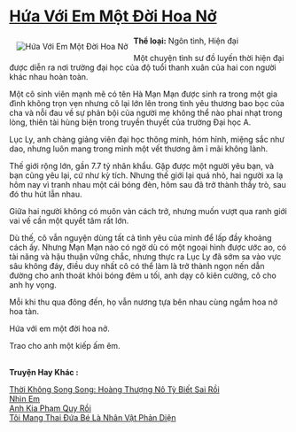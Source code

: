 <a href="https://utruyen.com/hua-voi-em-mot-doi-hoa-no/19128/" title="Hứa Với Em Một Đời Hoa Nở"><h1>Hứa Với Em Một Đời Hoa Nở</h1></a><div style="display:table"><img align="right" style="float: left; padding: 10px;" src="https://utruyen.com/images/story/200x260/hua-voi-em-mot-doi-hoa-no.jpg" alt="Hứa Với Em Một Đời Hoa Nở"><b>Thể loại:</b> Ngôn tình, Hiện đại<p></p>Một chuyện tình sư đồ luyến thời hiện đại được diễn ra nơi trường đại học của độ tuổi thanh xuân của hai con người khác nhau hoàn toàn.<p></p>Một cô sinh viên mạnh mẽ có tên Hà Mạn Mạn được sinh ra trong một gia đình không trọn vẹn nhưng cô lại lớn lên trong tình yêu thương bao bọc của cha và nỗi đau về sự phản bội của người mẹ không thể nào phai nhạt trong lòng, thiên tài hùng biện trong truyền thuyết của trường Đại học A.<p></p>Lục Ly, anh chàng giảng viên đại học thông minh, hóm hỉnh, miệng sắc như dao, nhưng luôn mang trong mình một vết thương âm ỉ mãi không lành.<p></p>Thế giới rộng lớn, gần 7.7 tỷ nhân khẩu. Gặp được một người yêu bạn, và bạn cũng yêu lại, cứ như kỳ tích. Nhưng thế giới lại quá nhỏ, hai người xa lạ hôm nay vì tranh nhau một cái bóng đèn, hôm sau đã trở thành thầy trò, sau đó thu hút lẫn nhau.<p></p>Giữa hai người không có muôn vàn cách trở, nhưng muốn vượt qua ranh giới vai vế cần một quyết tâm rất lớn.<p></p>Dù thế, cô vẫn nguyện dùng tất cả tình yêu của mình để lấp đầy khoảng cách ấy. Nhưng Mạn Mạn nào có ngờ dù có một ngoại hình được ước ao, có tài năng và hậu thuận vững chắc, nhưng thực ra Lục Ly đã sớm sa vào vực sâu không đáy, điều duy nhất cô có thể làm là trở thành ngọn nến dẫn đường cho anh thoát khỏi bóng đêm u tối, anh dạy cô kiên cường, cô cho anh hy vọng.<p></p>Mỗi khi thu qua đông đến, họ vẫn nương tựa bên nhau cùng ngắm hoa nở hoa tàn.<p></p>Hứa với em một đời hoa nở.<p></p>Trao cho anh một kiếp ấm êm.</div><p><br><b>Truyện Hay Khác :</b></p><a href="https://utruyen.com/thoi-khong-song-song-hoang-thuong-no-ty-biet-sai-roi/25010/" alt="Thời Không Song Song: Hoàng Thượng Nô Tỳ Biết Sai Rồi">Thời Không Song Song: Hoàng Thượng Nô Tỳ Biết Sai Rồi</a><br/><a href="https://github.com/quanluxury/ngontinh_sac/tree/master/truyenhay/18405/" alt="Nhìn Em">Nhìn Em</a><br/><a href="https://github.com/mlquan/truyenhay/tree/master/truyenhay/23675/" alt="Anh Kia Phạm Quy Rồi">Anh Kia Phạm Quy Rồi</a><br/><a href="https://github.com/mlquan/truyenhay/tree/master/truyenhay/25004/" alt="Tôi Mang Thai Đứa Bé Là Nhân Vật Phản Diện">Tôi Mang Thai Đứa Bé Là Nhân Vật Phản Diện</a><br/>